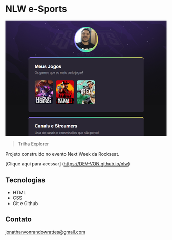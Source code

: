 # NLW e-Sports

![preview](./.github/preview.png)

> Trilha Explorer

Projeto construido no evento Next Week da Rockseat.

[Clique aqui para acessar] (https://DEV-VON.github.io/nlw)

## Tecnologias

- HTML
- CSS
- Git e Github

## Contato

jonathanvonrandowrattes@gmail.com